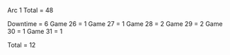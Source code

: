 Arc 1 Total = 48

Downtime = 6
Game 26 = 1
Game 27 = 1
Game 28 = 2
Game 29 = 2
Game 30 = 1
Game 31 = 1

Total = 12